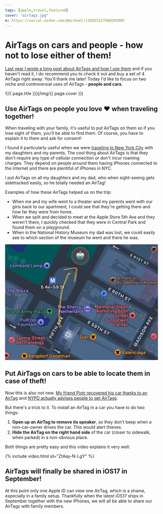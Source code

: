 ```yaml
---
tags: [apple,travel,featured]
cover: "airtags.jpg"
m: https://social.nozbe.com/@michael/110555227460292085
---
```


# AirTags on cars and people - how not to lose either of them!

[Last year I wrote a long post about AirTags and how I use them](/airtag/) and if you haven't read it, I do recommend you to check it out and buy a set of 4 AirTags right away. You'll thank me later! Today I'd like to focus on two niche and controversial  uses of AirTags - **people and cars**.

<!--More-->

![{{ page.title }}](/img/{{ page.cover }})

## Use AirTags on people you love ❤️ when traveling together!

When traveling with your family, it's useful to put AirTags on them so if you lose sight of them, you'll be able to find them. Of course, you have to explain it to them and ask for consent!

I found it particularly useful when we were [traveling to New York City](/augusto/) with my daughters and my parents. The cool thing about AirTags is that they don't require any type of cellular connection or don't incur roaming charges. They depend on people around them having iPhones connected to the Internet and there are plentiful of iPhones in NYC.

I put AirTags on all my daughters and my dad, who when sight-seeing gets sidetracked easily, so he totally needed an AirTag!

Examples of how these AirTags helped us on the trip:

- When me and my wife went to a theater and my parents went with our girls back to our apartment, I could see that they're getting there and how far they were from home.
- When we split and decided to meet at the Apple Store 5th Ave and they weren't there, I quickly checked that they were in Central Park and found them on a playground.
- When in the National History Museum my dad was lost, we could easily see to which section of the museum he went and there he was.

![{{ page.title }} 2](/img/airtags-2.jpg)

## Put AirTags on cars to be able to locate them in case of theft!

Now this is also not new. [My friend Piotr recovered his car thanks to an AirTag][piotr] and [NYPD actually advises people to get AirTags][gruber].

But there's a trick to it. To install an AirTag in a car you have to do two things:

1. **Open up an AirTag to remove its speaker**, so they don't beep when a non-car-owner drives the car. This would alert thieves.
2. **Hide the AirTag on the right hand side** of the car (closer to sidewalk, when parked) in a non-obvious place.

Both things are pretty easy and this video explains it very well:

{% include video.html id="ZtAay-N-LgY" %}

## AirTags will finally be shared in iOS17 in September!

At this point only one Apple ID can view one AirTag, which is a shame, especially in a family setup. Thankfully when the latest iOS17 ships in September together with the new iPhones, we will all be able to share our AirTags with family members.

[piotr]: https://coffeejourneys.blog/🚨thieves-stole-my-car-but-i-got-it-back-thanks-to-this-gadget/
[gruber]: https://daringfireball.net/linked/2023/05/01/nypd-cars-airtags

[n]: https://michael.gratis/nozbe
[np]: https://michael.gratis/nozbepersonal